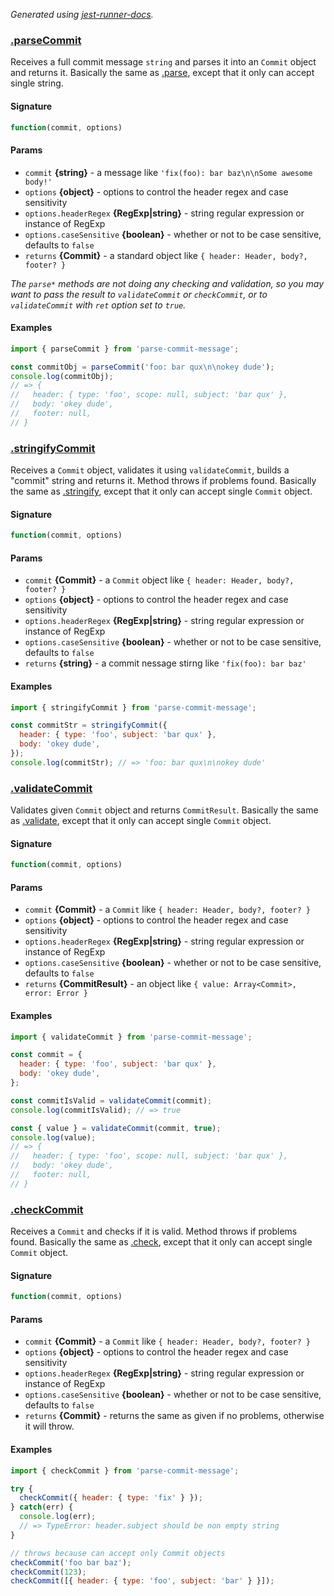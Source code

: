 

_Generated using [jest-runner-docs](https://ghub.now.sh/jest-runner-docs)._

### [.parseCommit](./src/commit.js#L33)

Receives a full commit message `string` and parses it into an `Commit` object
and returns it.
Basically the same as [.parse](#parse), except that
it only can accept single string.

<span id="parsecommit-signature"></span>

#### Signature

```ts
function(commit, options)
```

<span id="parsecommit-params"></span>

#### Params

- `commit` **{string}** - a message like `'fix(foo): bar baz\n\nSome awesome body!'`
- `options` **{object}** - options to control the header regex and case sensitivity
- `options.headerRegex` **{RegExp|string}** - string regular expression or instance of RegExp
- `options.caseSensitive` **{boolean}** - whether or not to be case sensitive, defaults to `false`
- `returns` **{Commit}** - a standard object like `{ header: Header, body?, footer? }`

_The `parse*` methods are not doing any checking and validation,
so you may want to pass the result to `validateCommit` or `checkCommit`,
or to `validateCommit` with `ret` option set to `true`._

<span id="parsecommit-examples"></span>

#### Examples

```js
import { parseCommit } from 'parse-commit-message';

const commitObj = parseCommit('foo: bar qux\n\nokey dude');
console.log(commitObj);
// => {
//   header: { type: 'foo', scope: null, subject: 'bar qux' },
//   body: 'okey dude',
//   footer: null,
// }
```

### [.stringifyCommit](./src/commit.js#L67)

Receives a `Commit` object, validates it using `validateCommit`,
builds a "commit" string and returns it. Method throws if problems found.
Basically the same as [.stringify](#stringify), except that
it only can accept single `Commit` object.

<span id="stringifycommit-signature"></span>

#### Signature

```ts
function(commit, options)
```

<span id="stringifycommit-params"></span>

#### Params

- `commit` **{Commit}** - a `Commit` object like `{ header: Header, body?, footer? }`
- `options` **{object}** - options to control the header regex and case sensitivity
- `options.headerRegex` **{RegExp|string}** - string regular expression or instance of RegExp
- `options.caseSensitive` **{boolean}** - whether or not to be case sensitive, defaults to `false`
- `returns` **{string}** - a commit nessage stirng like `'fix(foo): bar baz'`



<span id="stringifycommit-examples"></span>

#### Examples

```js
import { stringifyCommit } from 'parse-commit-message';

const commitStr = stringifyCommit({
  header: { type: 'foo', subject: 'bar qux' },
  body: 'okey dude',
});
console.log(commitStr); // => 'foo: bar qux\n\nokey dude'
```

### [.validateCommit](./src/commit.js#L117)

Validates given `Commit` object and returns `CommitResult`.
Basically the same as [.validate](#validate), except that
it only can accept single `Commit` object.

<span id="validatecommit-signature"></span>

#### Signature

```ts
function(commit, options)
```

<span id="validatecommit-params"></span>

#### Params

- `commit` **{Commit}** - a `Commit` like `{ header: Header, body?, footer? }`
- `options` **{object}** - options to control the header regex and case sensitivity
- `options.headerRegex` **{RegExp|string}** - string regular expression or instance of RegExp
- `options.caseSensitive` **{boolean}** - whether or not to be case sensitive, defaults to `false`
- `returns` **{CommitResult}** - an object like `{ value: Array<Commit>, error: Error }`



<span id="validatecommit-examples"></span>

#### Examples

```js
import { validateCommit } from 'parse-commit-message';

const commit = {
  header: { type: 'foo', subject: 'bar qux' },
  body: 'okey dude',
};

const commitIsValid = validateCommit(commit);
console.log(commitIsValid); // => true

const { value } = validateCommit(commit, true);
console.log(value);
// => {
//   header: { type: 'foo', scope: null, subject: 'bar qux' },
//   body: 'okey dude',
//   footer: null,
// }
```

### [.checkCommit](./src/commit.js#L157)

Receives a `Commit` and checks if it is valid. Method throws if problems found.
Basically the same as [.check](#check), except that
it only can accept single `Commit` object.

<span id="checkcommit-signature"></span>

#### Signature

```ts
function(commit, options)
```

<span id="checkcommit-params"></span>

#### Params

- `commit` **{Commit}** - a `Commit` like `{ header: Header, body?, footer? }`
- `options` **{object}** - options to control the header regex and case sensitivity
- `options.headerRegex` **{RegExp|string}** - string regular expression or instance of RegExp
- `options.caseSensitive` **{boolean}** - whether or not to be case sensitive, defaults to `false`
- `returns` **{Commit}** - returns the same as given if no problems, otherwise it will throw.



<span id="checkcommit-examples"></span>

#### Examples

```js
import { checkCommit } from 'parse-commit-message';

try {
  checkCommit({ header: { type: 'fix' } });
} catch(err) {
  console.log(err);
  // => TypeError: header.subject should be non empty string
}

// throws because can accept only Commit objects
checkCommit('foo bar baz');
checkCommit(123);
checkCommit([{ header: { type: 'foo', subject: 'bar' } }]);
```


